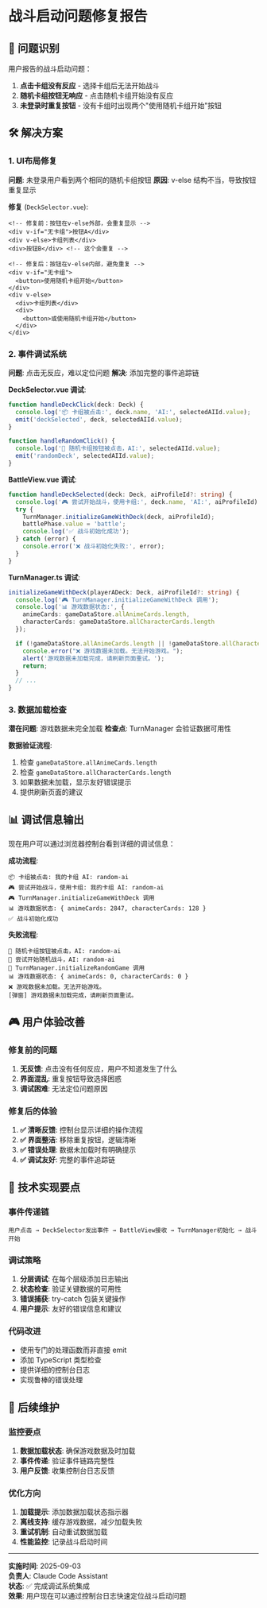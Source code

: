 # 战斗启动问题修复报告

## 🎯 问题识别

用户报告的战斗启动问题：
1. **点击卡组没有反应** - 选择卡组后无法开始战斗
2. **随机卡组按钮无响应** - 点击随机卡组开始没有反应
3. **未登录时重复按钮** - 没有卡组时出现两个"使用随机卡组开始"按钮

## 🛠️ 解决方案

### 1. UI布局修复

**问题**: 未登录用户看到两个相同的随机卡组按钮
**原因**: v-else 结构不当，导致按钮重复显示

**修复** (`DeckSelector.vue`):
```vue
<!-- 修复前：按钮在v-else外部，会重复显示 -->
<div v-if="无卡组">按钮A</div>
<div v-else>卡组列表</div>
<div>按钮B</div> <!-- 这个会重复 -->

<!-- 修复后：按钮在v-else内部，避免重复 -->
<div v-if="无卡组">
  <button>使用随机卡组开始</button>
</div>
<div v-else>
  <div>卡组列表</div>
  <div>
    <button>或使用随机卡组开始</button>
  </div>
</div>
```

### 2. 事件调试系统

**问题**: 点击无反应，难以定位问题
**解决**: 添加完整的事件追踪链

**DeckSelector.vue 调试**:
```typescript
function handleDeckClick(deck: Deck) {
  console.log('📦 卡组被点击:', deck.name, 'AI:', selectedAIId.value);
  emit('deckSelected', deck, selectedAIId.value);
}

function handleRandomClick() {
  console.log('🎲 随机卡组按钮被点击，AI:', selectedAIId.value);
  emit('randomDeck', selectedAIId.value);
}
```

**BattleView.vue 调试**:
```typescript
function handleDeckSelected(deck: Deck, aiProfileId?: string) {
  console.log('🎮 尝试开始战斗，使用卡组:', deck.name, 'AI:', aiProfileId);
  try {
    TurnManager.initializeGameWithDeck(deck, aiProfileId);
    battlePhase.value = 'battle';
    console.log('✅ 战斗初始化成功');
  } catch (error) {
    console.error('❌ 战斗初始化失败:', error);
  }
}
```

**TurnManager.ts 调试**:
```typescript
initializeGameWithDeck(playerADeck: Deck, aiProfileId?: string) {
  console.log('🎮 TurnManager.initializeGameWithDeck 调用');
  console.log('📊 游戏数据状态:', {
    animeCards: gameDataStore.allAnimeCards.length,
    characterCards: gameDataStore.allCharacterCards.length
  });

  if (!gameDataStore.allAnimeCards.length || !gameDataStore.allCharacterCards.length) {
    console.error("❌ 游戏数据未加载。无法开始游戏。");
    alert('游戏数据未加载完成，请刷新页面重试。');
    return;
  }
  // ...
}
```

### 3. 数据加载检查

**潜在问题**: 游戏数据未完全加载
**检查点**: TurnManager 会验证数据可用性

**数据验证流程**:
1. 检查 `gameDataStore.allAnimeCards.length`
2. 检查 `gameDataStore.allCharacterCards.length`
3. 如果数据未加载，显示友好错误提示
4. 提供刷新页面的建议

## 📊 调试信息输出

现在用户可以通过浏览器控制台看到详细的调试信息：

**成功流程**:
```
📦 卡组被点击: 我的卡组 AI: random-ai
🎮 尝试开始战斗，使用卡组: 我的卡组 AI: random-ai
🎮 TurnManager.initializeGameWithDeck 调用
📊 游戏数据状态: { animeCards: 2847, characterCards: 128 }
✅ 战斗初始化成功
```

**失败流程**:
```
🎲 随机卡组按钮被点击，AI: random-ai
🎲 尝试开始随机战斗，AI: random-ai
🎲 TurnManager.initializeRandomGame 调用
📊 游戏数据状态: { animeCards: 0, characterCards: 0 }
❌ 游戏数据未加载。无法开始游戏。
[弹窗] 游戏数据未加载完成，请刷新页面重试。
```

## 🎮 用户体验改善

### 修复前的问题

1. **无反馈**: 点击没有任何反应，用户不知道发生了什么
2. **界面混乱**: 重复按钮导致选择困惑
3. **调试困难**: 无法定位问题原因

### 修复后的体验

1. **✅ 清晰反馈**: 控制台显示详细的操作流程
2. **✅ 界面整洁**: 移除重复按钮，逻辑清晰
3. **✅ 错误处理**: 数据未加载时有明确提示
4. **✅ 调试友好**: 完整的事件追踪链

## 🔧 技术实现要点

### 事件传递链

```
用户点击 → DeckSelector发出事件 → BattleView接收 → TurnManager初始化 → 战斗开始
```

### 调试策略

1. **分层调试**: 在每个层级添加日志输出
2. **状态检查**: 验证关键数据的可用性
3. **错误捕获**: try-catch 包装关键操作
4. **用户提示**: 友好的错误信息和建议

### 代码改进

- 使用专门的处理函数而非直接 emit
- 添加 TypeScript 类型检查
- 提供详细的控制台日志
- 实现鲁棒的错误处理

## 🚀 后续维护

### 监控要点

1. **数据加载状态**: 确保游戏数据及时加载
2. **事件传递**: 验证事件链路完整性
3. **用户反馈**: 收集控制台日志反馈

### 优化方向

1. **加载提示**: 添加数据加载状态指示器
2. **离线支持**: 缓存游戏数据，减少加载失败
3. **重试机制**: 自动重试数据加载
4. **性能监控**: 记录战斗启动时间

---

**实施时间**: 2025-09-03  
**负责人**: Claude Code Assistant  
**状态**: ✅ 完成调试系统集成  
**效果**: 用户现在可以通过控制台日志快速定位战斗启动问题